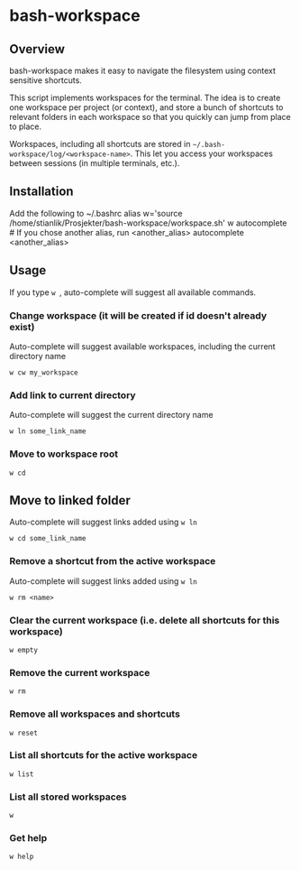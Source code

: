
bash-workspace
==============

Overview
--------

bash-workspace makes it easy to navigate the filesystem using context sensitive shortcuts.

This script implements workspaces for the terminal. The idea is to create one workspace per 
project (or context), and store a bunch of shortcuts to relevant folders in each workspace so 
that you quickly can jump from place to place.

Workspaces, including all shortcuts are stored in `~/.bash-workspace/log/<workspace-name>`.
This let you access your workspaces between sessions (in multiple terminals, etc.).

Installation
------------

Add the following to ~/.bashrc
    alias w='source /home/stianlik/Prosjekter/bash-workspace/workspace.sh'
    w autocomplete # If you chose another alias, run <another_alias> autocomplete <another_alias>

Usage
-----

If you type `w `, auto-complete will suggest all available commands.

### Change workspace (it will be created if id doesn't already exist)

Auto-complete will suggest available workspaces, including the 
current directory name

    w cw my_workspace

### Add link to current directory

Auto-complete will suggest the current directory name

    w ln some_link_name

### Move to workspace root

    w cd

## Move to linked folder

Auto-complete will suggest links added using `w ln`
    
    w cd some_link_name

### Remove a shortcut from the active workspace 

Auto-complete will suggest links added using `w ln`
    
    w rm <name>

### Clear the current workspace (i.e. delete all shortcuts for this workspace) 
    
    w empty

### Remove the current workspace 
    
    w rm

### Remove all workspaces and shortcuts 

    w reset

### List all shortcuts for the active workspace 

    w list

### List all stored workspaces 

    w

### Get help

    w help
